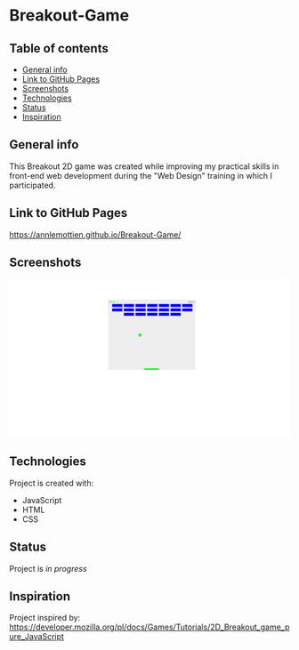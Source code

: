 # Breakout-Game

## Table of contents
* [General info](#general-info)
* [Link to GitHub Pages](#link-to-gitHub-pages)
* [Screenshots](#screenshots)
* [Technologies](#technologies)
* [Status](#status)
* [Inspiration](#inspiration)

## General info
This Breakout 2D game was created while improving my practical skills in front-end web development during the "Web Design" training in which I participated.

## Link to GitHub Pages
https://annlemottien.github.io/Breakout-Game/

## Screenshots
![breakout screenshot](1.jpg)

## Technologies
Project is created with:
* JavaScript
* HTML
* CSS

## Status
Project is _in progress_

## Inspiration
Project inspired by: https://developer.mozilla.org/pl/docs/Games/Tutorials/2D_Breakout_game_pure_JavaScript

